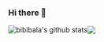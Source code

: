 ### Hi there 👋

<!--
**bibibala/bibibala** is a ✨ _special_ ✨ repository because its `README.md` (this file) appears on your GitHub profile.

Here are some ideas to get you started:

- 🔭 I’m currently working on ...
- 🌱 I’m currently learning ...
- 👯 I’m looking to collaborate on ...
- 🤔 I’m looking for help with ...
- 💬 Ask me about ...
- 📫 How to reach me: ...
- 😄 Pronouns: ...
- ⚡ Fun fact: ...
-->
<img align="center" src="https://github-readme-stats.vercel.app/api?username=bibibala&show_icons=true&include_all_commits=true&theme=buefy&hide_border=true" alt="bibibala's github stats"/><img align="center" src="https://github-readme-stats.vercel.app/api/top-langs/?username=bibibala&layout=compact&theme=buefy&hide_border=true" />

